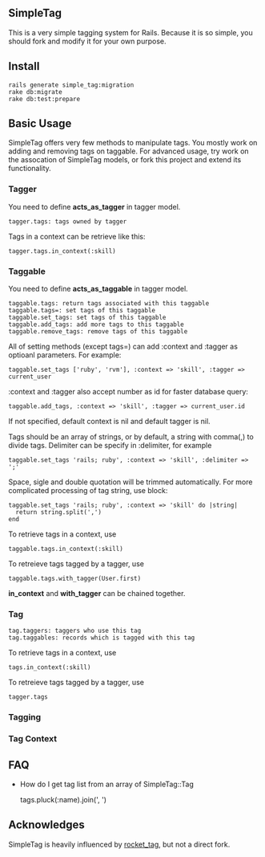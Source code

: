 ## SimpleTag

This is a very simple tagging system for Rails. Because it is so simple, you should fork and modify it for your own purpose.

## Install

    rails generate simple_tag:migration
    rake db:migrate
    rake db:test:prepare

## Basic Usage

  SimpleTag offers very few methods to manipulate tags. You mostly work
  on adding and removing tags on taggable. For advanced usage, try
  work on the assocation of SimpleTag models, or fork this project
  and extend its functionality.

### Tagger

  You need to define __acts_as_tagger__ in tagger model.

    tagger.tags: tags owned by tagger

  Tags in a context can be retrieve like this:

    tagger.tags.in_context(:skill)

### Taggable
  
  You need to define __acts_as_taggable__ in tagger model.

    taggable.tags: return tags associated with this taggable
    taggable.tags=: set tags of this taggable
    taggable.set_tags: set tags of this taggable
    taggable.add_tags: add more tags to this taggable
    taggable.remove_tags: remove tags of this taggable

  All of setting methods (except tags=) can add :context and :tagger as optioanl parameters.
  For example:

    taggable.set_tags ['ruby', 'rvm'], :context => 'skill', :tagger => current_user

  :context and :tagger also accept number as id for faster database query:

    taggable.add_tags, :context => 'skill', :tagger => current_user.id

  If not specified, default context is nil and default tagger is nil.

  Tags should be an array of strings, or by default, a string with comma(,) to 
  divide tags.
  Delimiter can be specify in :delimiter, for example

    taggable.set_tags 'rails; ruby', :context => 'skill', :delimiter => ';'

  Space, sigle and double quotation will be trimmed automatically.
  For more complicated processing of tag string, use block:

    taggable.set_tags 'rails; ruby', :context => 'skill' do |string|
      return string.split(',')
    end

  To retrieve tags in a context, use

    taggable.tags.in_context(:skill)

  To retreieve tags tagged by a tagger, use

    taggable.tags.with_tagger(User.first)

  __in_context__ and __with_tagger__ can be chained together.

### Tag

    tag.taggers: taggers who use this tag
    tag.taggables: records which is tagged with this tag

  To retrieve tags in a context, use

    tags.in_context(:skill)

  To retreieve tags tagged by a tagger, use

    tagger.tags

### Tagging

### Tag Context

## FAQ

* How do I get tag list from an array of SimpleTag::Tag

  tags.pluck(:name).join(', ')

## Acknowledges

SimpleTag is heavily influenced by [rocket_tag](https://github.com/bradphelan/rocket_tag), but not a direct fork.
